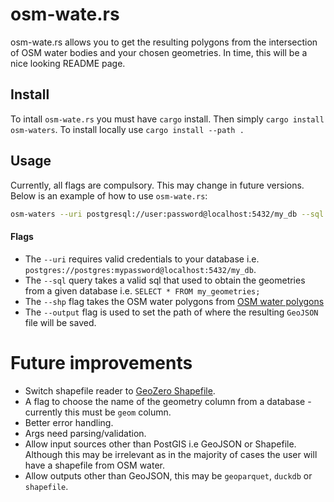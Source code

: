 # osm-wate.rs
osm-wate.rs allows you to get the resulting polygons from the intersection of OSM water bodies and your chosen geometries.
In time, this will be a nice looking README page.

## Install
To intall `osm-wate.rs` you must have `cargo` install. Then simply `cargo install osm-waters`. To install locally use `cargo install --path .`

## Usage
Currently, all flags are compulsory. This may change in future versions. Below is an example of how to use `osm-wate.rs`:

```bash
osm-waters --uri postgresql://user:password@localhost:5432/my_db --sql query.sql --shp og-water-polys.shp --output intersected-water-polys.geojson
```

#### Flags
* The `--uri` requires valid credentials to your database i.e. `postgres://postgres:mypassword@localhost:5432/my_db`.
* The `--sql` query takes a valid sql that used to obtain the geometries from a given database i.e. `SELECT * FROM my_geometries;`
* The `--shp` flag takes the OSM water polygons from [OSM water polygons](https://osmdata.openstreetmap.de/data/water-polygons.html)
* The `--output` flag is used to set the path of where the resulting `GeoJSON` file will be saved.


# Future improvements
* Switch shapefile reader to [GeoZero Shapefile](https://github.com/georust/geozero/tree/main/geozero-shp).
* A flag to choose the name of the geometry column from a database - currently this must be `geom` column.
* Better error handling.
* Args need parsing/validation.
* Allow input sources other than PostGIS i.e GeoJSON or Shapefile. Although this may be irrelevant as in the majority of cases the user will have a shapefile from OSM water.
* Allow outputs other than GeoJSON, this may be `geoparquet`, `duckdb` or `shapefile`.
